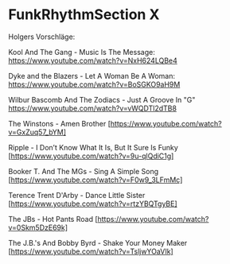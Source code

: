 # FunkRhythmSection X

Holgers Vorschläge:

Kool And The Gang - Music Is The Message:
<https://www.youtube.com/watch?v=NxH624LQBe4>

Dyke and the Blazers - Let A Woman Be A Woman:
<https://www.youtube.com/watch?v=BoSGKO9aH9M>

Wilbur Bascomb And The Zodiacs - Just A Groove In "G" 
<https://www.youtube.com/watch?v=vWQDTl2dTB8>

The Winstons - Amen Brother
[https://www.youtube.com/watch?v=GxZuq57_bYM]

Ripple - I Don’t Know What It Is, But It Sure Is Funky
[https://www.youtube.com/watch?v=9u-qlQdiC1g]

Booker T. And The MGs - Sing A Simple Song 
[https://www.youtube.com/watch?v=F0w9_3LFmMc]

Terence Trent D'Arby - Dance Little Sister 
[https://www.youtube.com/watch?v=rtzYBQTgyBE]

The JBs - Hot Pants Road 
[https://www.youtube.com/watch?v=0Skm5DzE69k]

The J.B.'s And Bobby Byrd - Shake Your Money Maker
[https://www.youtube.com/watch?v=TsljwYOaVIk]

